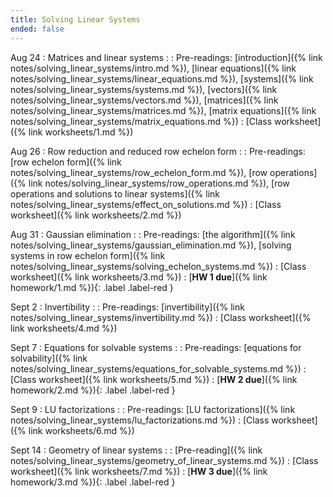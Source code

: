 ```yaml
---
title: Solving Linear Systems
ended: false
---
```


Aug 24
: Matrices and linear systems 
  : 
: Pre-readings: [introduction]({% link notes/solving_linear_systems/intro.md %}), 
[linear equations]({% link notes/solving_linear_systems/linear_equations.md %}), 
[systems]({% link notes/solving_linear_systems/systems.md %}), 
[vectors]({% link notes/solving_linear_systems/vectors.md %}), 
[matrices]({% link notes/solving_linear_systems/matrices.md %}),
[matrix equations]({% link notes/solving_linear_systems/matrix_equations.md %})
: [Class worksheet]({% link worksheets/1.md %})

Aug 26
: Row reduction and reduced row echelon form
  : 
: Pre-readings: 
[row echelon form]({% link notes/solving_linear_systems/row_echelon_form.md %}),
[row operations]({% link notes/solving_linear_systems/row_operations.md %}),
[row operations and solutions to linear systems]({% link notes/solving_linear_systems/effect_on_solutions.md %})
: [Class worksheet]({% link worksheets/2.md %})

Aug 31 
: Gaussian elimination
  : 
: Pre-readings: 
[the algorithm]({% link notes/solving_linear_systems/gaussian_elimination.md %}), 
[solving systems in row echelon form]({% link notes/solving_linear_systems/solving_echelon_systems.md %})
: [Class worksheet]({% link worksheets/3.md %})
: [**HW 1 due**]({% link homework/1.md %}){: .label .label-red }

Sept 2
: Invertibility
  : 
: Pre-readings: 
[invertibility]({% link notes/solving_linear_systems/invertibility.md %})
: [Class worksheet]({% link worksheets/4.md %})

Sept 7 
: Equations for solvable systems
  : 
: Pre-readings: [equations for solvability]({% link notes/solving_linear_systems/equations_for_solvable_systems.md %})
: [Class worksheet]({% link worksheets/5.md %})
: [**HW 2 due**]({% link homework/2.md %}){: .label .label-red }

Sept 9 
: LU factorizations
  : 
: Pre-readings: [LU factorizations]({% link notes/solving_linear_systems/lu_factorizations.md %})
: [Class worksheet]({% link worksheets/6.md %})

Sept 14
: Geometry of linear systems
  : 
: [Pre-reading]({% link notes/solving_linear_systems/geometry_of_linear_systems.md %})
: [Class worksheet]({% link worksheets/7.md %}) 
: [**HW 3 due**]({% link homework/3.md %}){: .label .label-red }

<!-- Oct 1
: **Lab**{: .label .label-purple } [Intro to Java](#)

Oct 2
: [Tracing, IntLists, & Recursion](#)
  : [2.1](#)
: **HW 1 due**{: .label .label-red } -->


<!-- Example

Oct 5
: [Linked Lists & Encapsulation](#)
  : [3.1](#), [2.2](#), [2.3](#)

Oct 6
: **Section**{: .label .label-purple }[Linked Lists](#)
  : [Solution](#)

Oct 7
: [Resizing Arrays](#)
  : [2.4](#), [2.5](#)

Oct 8
: **Lab**{: .label .label-purple } [Resizing Arrays](#)

Oct 9
: [Runtime Analysis](#)
  : [8.1](#), [8.2](#), [8.3](#), [8.4](#)
: **HW 2 due**{: .label .label-red } -->
